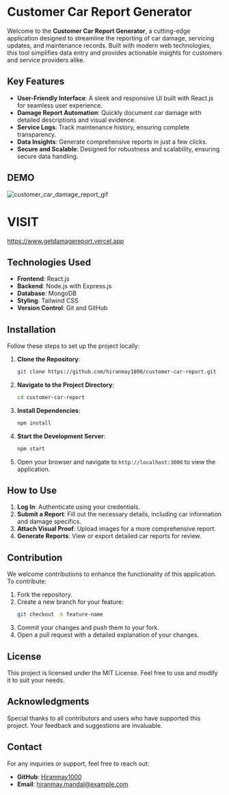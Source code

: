 # Customer Car Report Generator

Welcome to the **Customer Car Report Generator**, a cutting-edge application designed to streamline the reporting of car damage, servicing updates, and maintenance records. Built with modern web technologies, this tool simplifies data entry and provides actionable insights for customers and service providers alike.

## Key Features

- **User-Friendly Interface**: A sleek and responsive UI built with React.js for seamless user experience.
- **Damage Report Automation**: Quickly document car damage with detailed descriptions and visual evidence.
- **Service Logs**: Track maintenance history, ensuring complete transparency.
- **Data Insights**: Generate comprehensive reports in just a few clicks.
- **Secure and Scalable**: Designed for robustness and scalability, ensuring secure data handling.

## DEMO


![customer_car_damage_report_gif](https://github.com/user-attachments/assets/9fb74a0e-e2e4-4164-8ac6-10ed8750551a)

# VISIT
https://www.getdamagereport.vercel.app

## Technologies Used

- **Frontend**: React.js
- **Backend**: Node.js with Express.js
- **Database**: MongoDB
- **Styling**: Tailwind CSS
- **Version Control**: Git and GitHub

## Installation

Follow these steps to set up the project locally:

1. **Clone the Repository**:
   ```bash
   git clone https://github.com/hiranmay1000/customer-car-report.git
   ```

2. **Navigate to the Project Directory**:
   ```bash
   cd customer-car-report
   ```

3. **Install Dependencies**:
   ```bash
   npm install
   ```

4. **Start the Development Server**:
   ```bash
   npm start
   ```

5. Open your browser and navigate to `http://localhost:3000` to view the application.

## How to Use

1. **Log In**: Authenticate using your credentials.
2. **Submit a Report**: Fill out the necessary details, including car information and damage specifics.
3. **Attach Visual Proof**: Upload images for a more comprehensive report.
4. **Generate Reports**: View or export detailed car reports for review.

## Contribution

We welcome contributions to enhance the functionality of this application. To contribute:

1. Fork the repository.
2. Create a new branch for your feature:
   ```bash
   git checkout -b feature-name
   ```
3. Commit your changes and push them to your fork.
4. Open a pull request with a detailed explanation of your changes.

## License

This project is licensed under the MIT License. Feel free to use and modify it to suit your needs.

## Acknowledgments

Special thanks to all contributors and users who have supported this project. Your feedback and suggestions are invaluable.

## Contact

For any inquiries or support, feel free to reach out:

- **GitHub**: [Hiranmay1000](https://github.com/hiranmay1000)
- **Email**: hiranmay.mandal@example.com

